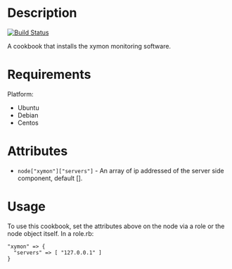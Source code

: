 Description
===========

[![Build Status](https://secure.travis-ci.org/realityforge/chef-xymon.png?branch=master)](http://travis-ci.org/realityforge/chef-xymon)

A cookbook that installs the xymon monitoring software.

Requirements
============

Platform:

* Ubuntu
* Debian
* Centos


Attributes
==========

* `node["xymon"]["servers"]` - An array of ip addressed of the server side component, default [].

Usage
=====

To use this cookbook, set the attributes above on the node via a role or the node object itself. In a role.rb:

    "xymon" => {
      "servers" => [ "127.0.0.1" ]
    }
